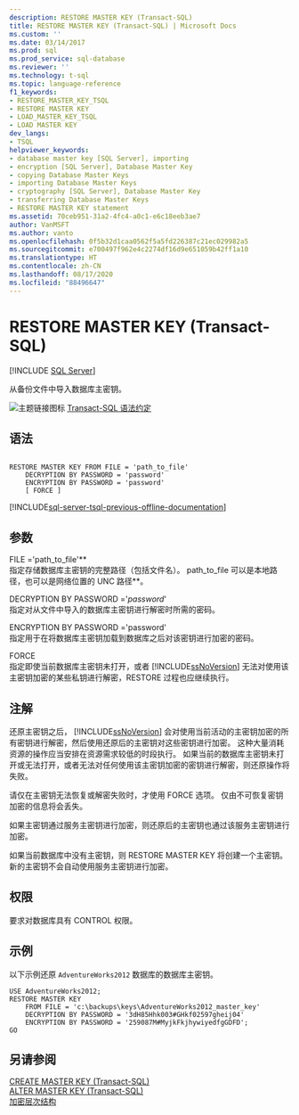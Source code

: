 ```yaml
---
description: RESTORE MASTER KEY (Transact-SQL)
title: RESTORE MASTER KEY (Transact-SQL) | Microsoft Docs
ms.custom: ''
ms.date: 03/14/2017
ms.prod: sql
ms.prod_service: sql-database
ms.reviewer: ''
ms.technology: t-sql
ms.topic: language-reference
f1_keywords:
- RESTORE_MASTER_KEY_TSQL
- RESTORE MASTER KEY
- LOAD_MASTER_KEY_TSQL
- LOAD MASTER KEY
dev_langs:
- TSQL
helpviewer_keywords:
- database master key [SQL Server], importing
- encryption [SQL Server], Database Master Key
- copying Database Master Keys
- importing Database Master Keys
- cryptography [SQL Server], Database Master Key
- transferring Database Master Keys
- RESTORE MASTER KEY statement
ms.assetid: 70ceb951-31a2-4fc4-a0c1-e6c18eeb3ae7
author: VanMSFT
ms.author: vanto
ms.openlocfilehash: 0f5b32d1caa0562f5a5fd226387c21ec029982a5
ms.sourcegitcommit: e700497f962e4c2274df16d9e651059b42ff1a10
ms.translationtype: HT
ms.contentlocale: zh-CN
ms.lasthandoff: 08/17/2020
ms.locfileid: "88496647"
---
```

# <a name="restore-master-key-transact-sql"></a>RESTORE MASTER KEY (Transact-SQL)
[!INCLUDE [SQL Server](../../includes/applies-to-version/sqlserver.md)]

  从备份文件中导入数据库主密钥。  
  
 ![主题链接图标](../../database-engine/configure-windows/media/topic-link.gif "“主题链接”图标") [Transact-SQL 语法约定](../../t-sql/language-elements/transact-sql-syntax-conventions-transact-sql.md)  
  
## <a name="syntax"></a>语法  
  
```  
  
RESTORE MASTER KEY FROM FILE = 'path_to_file'   
    DECRYPTION BY PASSWORD = 'password'  
    ENCRYPTION BY PASSWORD = 'password'  
    [ FORCE ]  
```  
  
[!INCLUDE[sql-server-tsql-previous-offline-documentation](../../includes/sql-server-tsql-previous-offline-documentation.md)]

## <a name="arguments"></a>参数
 FILE ='path_to_file'**  
 指定存储数据库主密钥的完整路径（包括文件名）。 path_to_file 可以是本地路径，也可以是网络位置的 UNC 路径**。  
  
 DECRYPTION BY PASSWORD ='*password*'  
 指定对从文件中导入的数据库主密钥进行解密时所需的密码。  
  
 ENCRYPTION BY PASSWORD ='password'  
 指定用于在将数据库主密钥加载到数据库之后对该密钥进行加密的密码。  
  
 FORCE  
 指定即使当前数据库主密钥未打开，或者 [!INCLUDE[ssNoVersion](../../includes/ssnoversion-md.md)] 无法对使用该主密钥加密的某些私钥进行解密，RESTORE 过程也应继续执行。  
  
## <a name="remarks"></a>注解  
 还原主密钥之后， [!INCLUDE[ssNoVersion](../../includes/ssnoversion-md.md)] 会对使用当前活动的主密钥加密的所有密钥进行解密，然后使用还原后的主密钥对这些密钥进行加密。 这种大量消耗资源的操作应当安排在资源需求较低的时段执行。 如果当前的数据库主密钥未打开或无法打开，或者无法对任何使用该主密钥加密的密钥进行解密，则还原操作将失败。  
  
 请仅在主密钥无法恢复或解密失败时，才使用 FORCE 选项。 仅由不可恢复密钥加密的信息将会丢失。  
  
 如果主密钥通过服务主密钥进行加密，则还原后的主密钥也通过该服务主密钥进行加密。  
  
 如果当前数据库中没有主密钥，则 RESTORE MASTER KEY 将创建一个主密钥。 新的主密钥不会自动使用服务主密钥进行加密。  
  
## <a name="permissions"></a>权限  
 要求对数据库具有 CONTROL 权限。  
  
## <a name="examples"></a>示例  
 以下示例还原 `AdventureWorks2012` 数据库的数据库主密钥。  
  
```  
USE AdventureWorks2012;  
RESTORE MASTER KEY   
    FROM FILE = 'c:\backups\keys\AdventureWorks2012_master_key'   
    DECRYPTION BY PASSWORD = '3dH85Hhk003#GHkf02597gheij04'   
    ENCRYPTION BY PASSWORD = '259087M#MyjkFkjhywiyedfgGDFD';  
GO  
```  
  
## <a name="see-also"></a>另请参阅  
 [CREATE MASTER KEY (Transact-SQL)](../../t-sql/statements/create-master-key-transact-sql.md)   
 [ALTER MASTER KEY (Transact-SQL)](../../t-sql/statements/alter-master-key-transact-sql.md)   
 [加密层次结构](../../relational-databases/security/encryption/encryption-hierarchy.md)  
  
  
